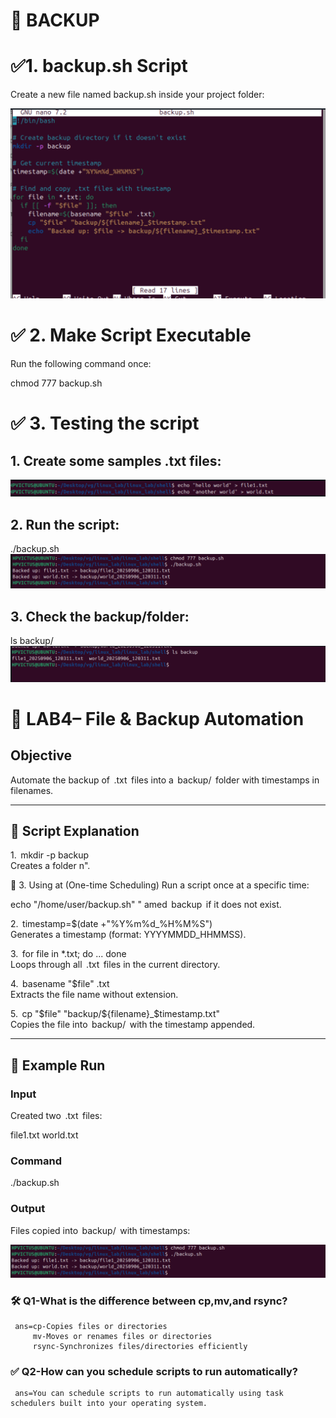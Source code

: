 # 📌 BACKUP



# ✅1.⁠ ⁠backup.sh Script
Create a new file named backup.sh inside your project folder:

![alt text](../images/img18.png.png)

# ✅ 2. Make Script Executable
Run the following command once:

chmod 777 backup.sh

# ✅ 3. Testing the script
## 1. Create some samples .txt files:

![alt text](../images/img19.png.png)
## 2. Run the script:

./backup.sh
![alt text](../images/img20.png.png)
## 3. Check the backup/folder:

ls backup/
![alt text](../images/img21.png.png)

# 🔧 LAB4– File & Backup Automation

## Objective
Automate the backup of ⁠ .txt ⁠ files into a ⁠ backup/ ⁠ folder with timestamps in filenames.

---

## 🔧 Script Explanation

1.⁠ ⁠⁠ mkdir -p backup ⁠  
   Creates a folder n".

🔹 3. Using at (One-time Scheduling)
Run a script once at a specific time:

echo "/home/user/backup.sh" "
amed ⁠ backup ⁠ if it does not exist.

2.⁠ ⁠⁠ timestamp=$(date +"%Y%m%d_%H%M%S") ⁠  
   Generates a timestamp (format: YYYYMMDD_HHMMSS).

3.⁠ ⁠⁠ for file in *.txt; do ... done ⁠  
   Loops through all ⁠ .txt ⁠ files in the current directory.

4.⁠ ⁠⁠ basename "$file" .txt ⁠  
   Extracts the file name without extension.

5.⁠ ⁠⁠ cp "$file" "backup/${filename}_$timestamp.txt" ⁠  
   Copies the file into ⁠ backup/ ⁠ with the timestamp appended.

---

## 🔧 Example Run

### Input
Created two ⁠ .txt ⁠ files:

file1.txt
world.txt


### Command
./backup.sh


### Output
Files copied into ⁠ backup/ ⁠ with timestamps:

![alt text](../images/img22.png.png)
### 🛠️ Q1-What is the difference between cp,mv,and rsync?

     ans=cp-Copies files or directories
         mv-Moves or renames files or directories
         rsync-Synchronizes files/directories efficiently


### ✅ Q2-How can you schedule scripts to run automatically?
     
     ans=You can schedule scripts to run automatically using task schedulers built into your operating system.